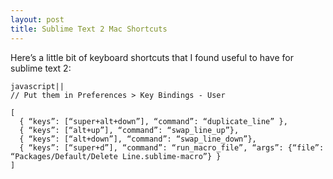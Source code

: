 ```yaml
---
layout: post
title: Sublime Text 2 Mac Shortcuts
---
```


Here’s a little bit of keyboard shortcuts that I found useful to have for sublime text 2:

    javascript||
    // Put them in Preferences > Key Bindings - User

    [
      { “keys”: [“super+alt+down”], “command”: “duplicate_line” }, 
      { “keys”: [“alt+up”], “command”: “swap_line_up”},
      { “keys”: [“alt+down”], “command”: “swap_line_down”},
      { “keys”: [“super+d”], “command”: “run_macro_file”, “args”: {“file”: “Packages/Default/Delete Line.sublime-macro”} }
    ]